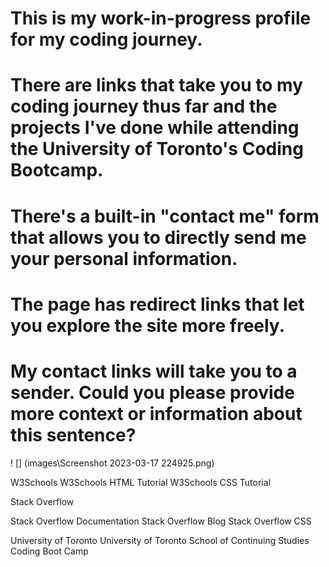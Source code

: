 # This is my work-in-progress profile for my coding journey.

# There are links that take you to my coding journey thus far and the projects I've done while attending the University of Toronto's Coding Bootcamp.

# There's a built-in "contact me" form that allows you to directly send me your personal information. 

# The page has redirect links that let you explore the site more freely.

# My contact links will take you to a sender. Could you please provide more context or information about this sentence?



! [] (images\Screenshot 2023-03-17 224925.png)


W3Schools
W3Schools HTML Tutorial
W3Schools CSS Tutorial

Stack Overflow

Stack Overflow Documentation
Stack Overflow Blog
Stack Overflow CSS

University of Toronto
University of Toronto School of Continuing Studies Coding Boot Camp


